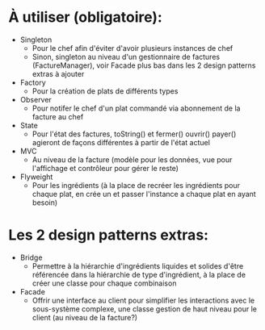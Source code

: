 # À utiliser (obligatoire):
- Singleton
  - Pour le chef afin d'éviter d'avoir plusieurs instances de chef
  - Sinon, singleton au niveau d'un gestionnaire de factures (FactureManager), voir Facade plus bas dans les 2 design patterns extras à ajouter
- Factory
  - Pour la création de plats de différents types
- Observer
  - Pour notifer le chef d'un plat commandé via abonnement de la facture au chef
- State
  - Pour l'état des factures, toString() et fermer() ouvrir() payer() agieront de façons différentes à partir de l'état actuel
- MVC
  - Au niveau de la facture (modèle pour les données, vue pour l'affichage et contrôleur pour gérer le reste)
- Flyweight
  - Pour les ingrédients (à la place de recréer les ingrédients pour chaque plat, en crée un et passer l'instance a chaque plat en ayant besoin)

# Les 2 design patterns extras:
- Bridge
  - Permettre à la hiérarchie d'ingrédients liquides et solides d'être référencée dans la hiérarchie de type d'ingrédient, à la place de créer une classe pour chaque combinaison
- Facade
  - Offrir une interface au client pour simplifier les interactions avec le sous-système complexe, une classe gestion de haut niveau pour le client (au niveau de la facture?)